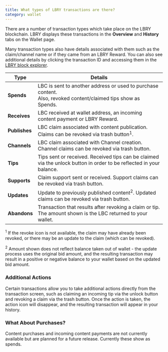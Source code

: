 ```yaml
---
title: What types of LBRY transactions are there?
category: wallet
---
```


There are a number of transaction types which take place on the LBRY blockchain. LBRY displays these transactions in the **Overview** and **History** tabs on the Wallet page.

Many transaction types also have details associated with them such as the claim/channel name or if they came from an LBRY Reward. You can also see additional details by clicking the transaction ID and accessing them in the [LBRY block explorer](https://explorer.lbry.com).

| Type | Details |
--- | ---
| **Spends** | LBC is sent to another address or used to purchase content.<br/>Also, revoked content/claimed tips show as Spends.
| **Receives** | LBC received at wallet address, an incoming content payment or LBRY Reward.
| **Publishes** | LBC claim associated with content publication.<br/>Claims can be revoked via trash button<sup>1</sup>.
| **Channels** | LBC claim associated with Channel creation.<br/>Channel claims can be revoked via trash button.
| **Tips** | Tips sent or received. Received tips can be claimed via the unlock button in order to be reflected in your balance.
| **Supports** | Claim support sent or received. Support claims can be revoked via trash button.
| **Updates** | Update to previously published content<sup>2</sup>. Updated claims can be revoked via trash button.
| **Abandons** | Transaction that results after revoking a claim or tip. The amount shown is the LBC returned to your wallet.

<sup>1</sup> If the revoke icon is not available, the claim may have already been revoked, or there may be an update to the claim (which can be revoked).

<sup>2</sup> Amount shown does not reflect balance taken out of wallet - the update process uses the original bid amount, and the resulting transaction may result in a positive or negative balance to your wallet based on the updated bid amount.

### Additional Actions

Certain transactions allow you to take additional actions directly from the transaction screen, such as claiming an incoming tip via the unlock button and revoking a claim via the trash button. Once the action is taken, the action icon will disappear, and the resulting transaction will appear in your history.

### What About Purchases?

Content purchases and incoming content payments are not currently available but are planned for a future release. Currently these show as spends.
